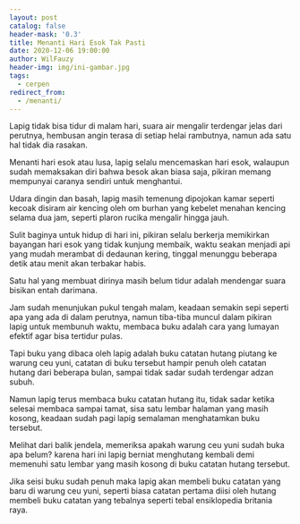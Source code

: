```yaml
---
layout: post
catalog: false
header-mask: '0.3'
title: Menanti Hari Esok Tak Pasti
date: 2020-12-06 19:00:00
author: WilFauzy
header-img: img/ini-gambar.jpg
tags:
  - cerpen
redirect_from:
  - /menanti/
---
```


Lapig tidak bisa tidur di malam hari, suara air mengalir terdengar jelas dari perutnya, hembusan angin terasa di setiap helai rambutnya, namun ada satu hal tidak dia rasakan.

Menanti hari esok atau lusa, lapig selalu mencemaskan hari esok, walaupun sudah memaksakan diri bahwa besok akan biasa saja, pikiran memang mempunyai caranya sendiri untuk menghantui.

Udara dingin dan basah, lapig masih temenung dipojokan kamar seperti kecoak disiram air kencing oleh om burhan yang kebelet menahan kencing selama dua jam, seperti plaron rucika mengalir hingga jauh.

Sulit baginya untuk hidup di hari ini, pikiran selalu berkerja memikirkan bayangan hari esok yang tidak kunjung membaik, waktu seakan menjadi api yang mudah merambat di dedaunan kering, tinggal menunggu beberapa detik atau menit akan terbakar habis.

Satu hal yang membuat dirinya masih belum tidur adalah mendengar suara bisikan entah darimana.

Jam sudah menunjukan pukul tengah malam, keadaan semakin sepi seperti apa yang ada di dalam perutnya, namun tiba-tiba muncul dalam pikiran lapig untuk membunuh waktu, membaca buku adalah cara yang lumayan efektif agar bisa tertidur pulas.

Tapi buku yang dibaca oleh lapig adalah buku catatan hutang piutang ke warung ceu yuni, catatan di buku tersebut hampir penuh oleh catatan hutang dari beberapa bulan, sampai tidak sadar sudah terdengar adzan subuh.

Namun lapig terus membaca buku catatan hutang itu, tidak sadar ketika selesai membaca sampai tamat, sisa satu lembar halaman yang masih kosong, keadaan sudah pagi lapig semalaman menghatamkan buku tersebut.

Melihat dari balik jendela, memeriksa apakah warung ceu yuni sudah buka apa belum? karena hari ini lapig berniat menghutang kembali demi memenuhi satu lembar yang masih kosong di buku catatan hutang tersebut.

Jika seisi buku sudah penuh maka lapig akan membeli buku catatan yang baru di warung ceu yuni, seperti biasa catatan pertama diisi oleh hutang membeli buku catatan yang tebalnya seperti tebal ensiklopedia britania raya.